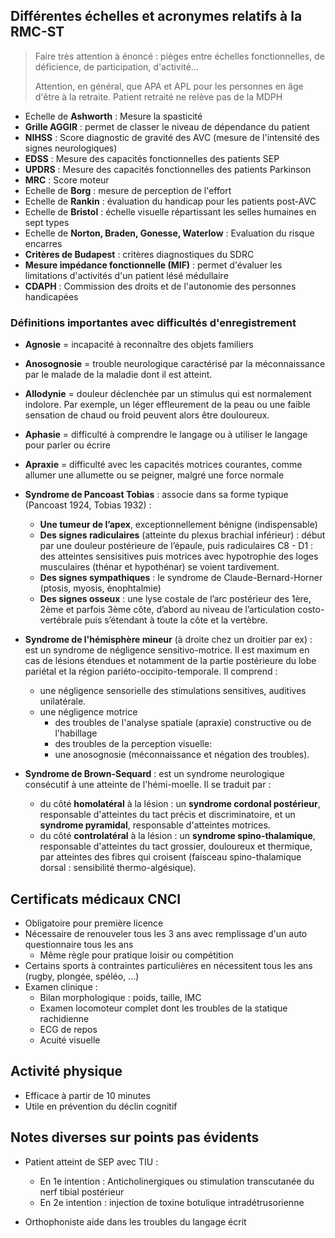 ## Différentes échelles et acronymes relatifs à la RMC-ST

> Faire très attention à énoncé : pièges entre échelles fonctionnelles, de déficience, de participation, d'activité...
>
> Attention, en général, que APA et APL pour les personnes en âge d'être à la retraite. Patient retraité ne relève pas de la MDPH

- Echelle de **Ashworth** : Mesure la spasticité
- **Grille AGGIR** : permet de classer le niveau de dépendance du patient
- **NIHSS** : Score diagnostic de gravité des AVC (mesure de l'intensité des signes neurologiques)
- **EDSS** : Mesure des capacités fonctionnelles des patients SEP
- **UPDRS** : Mesure des capacités fonctionnelles des patients Parkinson
- **MRC** : Score moteur
- Echelle de **Borg** : mesure de perception de l'effort
- Echelle de **Rankin** :  évaluation du handicap pour les patients post-AVC
- Echelle de **Bristol** : échelle visuelle répartissant les selles humaines en sept types
- Echelle de **Norton, Braden, Gonesse, Waterlow** : Evaluation du risque encarres
- **Critères de Budapest** : critères diagnostiques du SDRC
- **Mesure impédance fonctionnelle (MIF)** : permet d'évaluer les limitations d'activités d'un patient lésé médullaire
- **CDAPH** : Commission des droits et de l'autonomie des personnes handicapées

### Définitions importantes avec difficultés d'enregistrement 

- **Agnosie** = incapacité à reconnaître des objets familiers
- **Anosognosie** = trouble neurologique caractérisé par la méconnaissance par le malade de la maladie dont il est atteint.
- **Allodynie** = douleur déclenchée par un stimulus qui est normalement indolore. Par exemple,  un léger effleurement de la peau ou une faible sensation de chaud ou  froid peuvent alors être douloureux.
- **Aphasie** = difficulté à comprendre le langage ou à utiliser le langage pour parler ou écrire
- **Apraxie** = difficulté avec les capacités motrices courantes, comme allumer une allumette ou se peigner, malgré une force normale
- **Syndrome de Pancoast Tobias** : associe dans sa forme typique (Pancoast 1924, Tobias 1932) : 
  - **Une tumeur de l’apex**, exceptionnellement bénigne (indispensable)
  - **Des signes radiculaires** (atteinte du plexus brachial inférieur) : début par une douleur  postérieure de l’épaule, puis radiculaires C8 - D1 : des atteintes  sensisitives puis motrices avec hypotrophie des loges musculaires  (thénar et hypothénar) se voient tardivement.
  - **Des signes sympathiques** : le syndrome de Claude-Bernard-Horner (ptosis, myosis, énophtalmie)
  - **Des signes osseux** : une lyse costale de l’arc postérieur des 1ère, 2ème et parfois 3ème côte, d’abord au niveau de l’articulation costo-vertébrale puis s’étendant à toute la côte et la vertèbre.

- **Syndrome de l'hémisphère mineur** (à droite chez un droitier par ex) : est un syndrome de négligence sensitivo-motrice. Il est maximum en cas de lésions étendues et notamment de la partie  postérieure du lobe pariétal et la région pariéto-occipito-temporale. Il comprend :
  - une négligence sensorielle des stimulations sensitives, auditives unilatérale.
  - une négligence motrice
    - des troubles de l'analyse spatiale (apraxie) constructive ou de l'habillage
    - des troubles de la perception visuelle: 
    - une anosognosie (méconnaissance et négation des troubles).

- **Syndrome de Brown-Sequard** : est un syndrome neurologique consécutif à une atteinte de l'hémi-moelle. Il se traduit par :
  - du côté **homolatéral** à la lésion : un **syndrome cordonal postérieur**, responsable d'atteintes du tact précis et discriminatoire, et un **syndrome pyramidal**, responsable d'atteintes motrices.
  - du côté **controlatéral** à la lésion : un **syndrome spino-thalamique**, responsable d'atteintes du tact grossier, douloureux et thermique, par  atteintes des fibres qui croisent (faisceau spino-thalamique dorsal :  sensibilité thermo-algésique).

## Certificats médicaux CNCI

- Obligatoire pour première licence
- Nécessaire de renouveler tous les 3 ans avec remplissage d'un auto questionnaire tous les ans
  - Même règle pour pratique loisir ou compétition
- Certains sports à contraintes particulières en nécessitent tous les ans (rugby, plongée, spéléo, ...)
- Examen clinique : 
  - Bilan morphologique : poids, taille, IMC
  - Examen locomoteur complet dont les troubles de la statique rachidienne
  - ECG de repos
  - Acuité visuelle

## Activité physique 

- Efficace à partir de 10 minutes
- Utile en prévention du déclin cognitif

## Notes diverses sur points pas évidents

- Patient atteint de SEP avec TIU : 

  - En 1e intention : Anticholinergiques ou stimulation transcutanée du nerf tibial postérieur
  - En 2e intention : injection de toxine botulique intradétrusorienne

- Orthophoniste aide dans les troubles du langage écrit

  